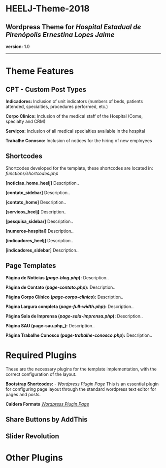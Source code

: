# HEELJ-Theme-2018

## Wordpress Theme for _Hospital Estadual de Pirenópolis Ernestina Lopes Jaime_

**version:** 1.0

------

# Theme Features

## CPT - Custom Post Types

**Indicadores:** Inclusion of unit indicators (numbers of beds, patients attended, specialties, procedures performed, etc.)

**Corpo Clínico:** Inclusion of the medical staff of the Hospital (Come, specialty and CRM)

**Serviços:** Inclusion of all medical specialties available in the hospital

**Trabalhe Conosco:** Inclusion of notices for the hiring of new employees

## Shortcodes

Shortcodes developed for the template, these shortcodes are located in: _functions/shortcodes.php_

**[noticias_home_heelj]** Description..

**[contato_sidebar]** Description..

**[contato_home]** Description..

**[servicos_heelj]** Description..

**[pesquisa_sidebar]** Description..

**[numeros-hospital]** Description..

**[indicadores_heelj]** Description..

**[indicadores_sidebar]** Description..

## Page Templates

**Página de Notícias (_page-blog.php_):** Description..

**Página de Contato (_page-contato.php_):** Description..

**Página Corpo Clínico (_page-corpo-clinico_):** Description..

**Página Largura completa (_page-full-width.php_):** Description..

**Página Sala de Imprensa (_page-sala-imprensa.php_):** Description..

**Página SAU (page-sau.php_):** Description..

**Página Trabalhe Conosco (_page-trabalhe-conosco.php_):** Description..

# Required Plugins

These are the necessary plugins for the template implementation, with the correct configuration of the layout.

**[Bootstrap Shortcodes](https://br.wordpress.org/plugins/bootstrap-shortcodes/):** - _[Wordpress Plugin Page](https://br.wordpress.org/plugins/bootstrap-shortcodes/)_ This is an essential plugin for configuring page layout through the standard wordpress text editor for pages and posts.

**Caldera Formats** _[Wordpress Plugin Page](https://br.wordpress.org/plugins/bootstrap-shortcodes/)_

## Share Buttons by AddThis

## Slider Revolution

# Other Plugins
